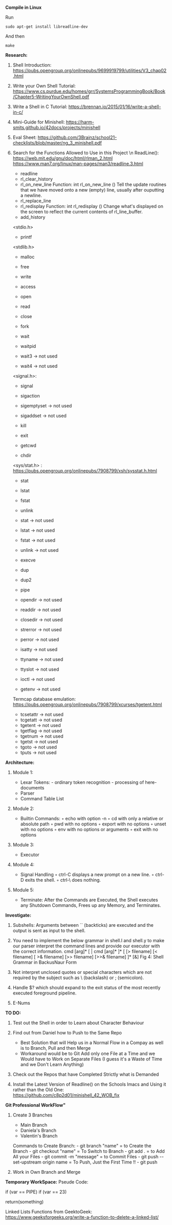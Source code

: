 **Compile in Linux**

Run

	sudo apt-get install libreadline-dev
	
And then

	make


**Research:**

1. Shell Introduction: https://pubs.opengroup.org/onlinepubs/9699919799/utilities/V3_chap02.html

2. Write your Own Shell Tutorial: https://www.cs.purdue.edu/homes/grr/SystemsProgrammingBook/Book/Chapter5-WritingYourOwnShell.pdf

3. Write a Shell in C Tutorial: https://brennan.io/2015/01/16/write-a-shell-in-c/

4. Mini-Guide for Minishell: https://harm-smits.github.io/42docs/projects/minishell


3. Eval Sheet: https://github.com/3Brainz/school21-checklists/blob/master/ng_3_minishell.pdf

4. Search for the Functions Allowed to Use in this Project \n
	ReadLine(): https://web.mit.edu/gnu/doc/html/rlman_2.html 
				https://www.man7.org/linux/man-pages/man3/readline.3.html
	- readline
 	- rl_clear_history
 	- rl_on_new_line
		Function: int rl_on_new_line ()
		Tell the update routines that we have moved onto a new (empty) line, usually after ouputting a newline.
 	- rl_replace_line
 	- rl_redisplay
	 	Function: int rl_redisplay ()
		Change what's displayed on the screen to reflect the current contents of rl_line_buffer.
 	- add_history

	<stdio.h>
 	- printf

	<stdlib.h>
 	- malloc
 	- free


 	- write
 	- access

 	- open
 	- read
 	- close


 	- fork
 	- wait
 	- waitpid
 	- wait3 -> not used
 	- wait4 -> not used


	<signal.h>:
 	- signal
 	- sigaction
 	- sigemptyset -> not used
 	- sigaddset -> not used
 	- kill


 	- exit
 	- getcwd
 	- chdir

	<sys/stat.h> : https://pubs.opengroup.org/onlinepubs/7908799/xsh/sysstat.h.html
 	- stat
 	- lstat
 	- fstat


 	- unlink
 	- stat -> not used
 	- lstat -> not used
 	- fstat -> not used
 	- unlink -> not used
 	- execve
 	- dup
 	- dup2
 	- pipe
 	- opendir -> not used
 	- readdir -> not used
 	- closedir -> not used
 	- strerror -> not used
 	- perror -> not used
 	- isatty -> not used
 	- ttyname -> not used
 	- ttyslot -> not used
 	- ioctl -> not used
 	- getenv -> not used

	Termcap database emulation:  https://pubs.opengroup.org/onlinepubs/7908799/xcurses/tgetent.html
 	- tcsetattr -> not used
 	- tcgetatt -> not used
 	- tgetent -> not used
 	- tgetflag -> not used
 	- tgetnum -> not used
 	- tgetst -> not used
 	- tgoto -> not used
 	- tputs -> not used


**Architecture:**

1. Module 1:
	- Lexar
		Tokens:
			- ordinary token recognition
			- processing of here-documents
	- Parser
	- Command Table List

2. Module 2:
	- Builtin Commands:
		◦ echo with option -n
		◦ cd with only a relative or absolute path
		◦ pwd with no options
		◦ export with no options
		◦ unset with no options
		◦ env with no options or arguments
		◦ exit with no options


3. Module 3:
	- Executor

4. Module 4:
	- Signal Handling
		◦ ctrl-C displays a new prompt on a new line.
		◦ ctrl-D exits the shell.
		◦ ctrl-\ does nothing.

5. Module 5:
	- Terminate: After the Commands are Executed, the Shell executes any Shutdown Commands, Frees up any Memory, and Terminates.


**Investigate:**

1. Subshells: Arguments between `` (backticks) are executed and the output is sent as 
input to the shell. 

2. You need to implement the below grammar in shell.l and shell.y to make our parser interpret 
the command lines and provide our executor with the correct information. 
cmd [arg]* [ | cmd [arg]* ]*
          [ [> filename] [< filename] [ >& filename] [>> filename] [>>& filename] ]* [&]
Fig 4: Shell Grammar in Backus­Naur Form 

3. Not interpret unclosed quotes or special characters which are not required by the
subject such as \ (backslash) or ; (semicolon).

4. Handle $? which should expand to the exit status of the most recently executed foreground pipeline.

5. E-Nums



**TO DO:**

1. Test out the Shell in order to Learn about Character Behaviour

2. Find out from Daniel how to Push to the Same Repo
	- Best Solution that will Help us in a Normal Flow in a Compay as well is to Branch, Pull and then Merge
	- Workaround would be to Git Add only one File at a Time and we Would have to Work on Separate Files (I guess it's a Waste of Time and we Don't Learn Anything)

3. Check out the Repos that have Completed Strictly what is Demanded

4. Install the Latest Version of Readline() on the Schools Imacs and Using it rather than the Old One: https://github.com/c8p2d01/minishell_42_WOB_fix


**Git Professional WorkFlow"**

1. Create 3 Branches
	- Main Branch
	- Daniela's Branch
	- Valentin's Branch

	Commands to Create Branch:
		- git branch "name" = to Create the Branch
		- git checkout "name"  = To Switch to Branch
		- git add .  = to Add All your Files
		- git commit -m "message"  = to Commit Files
		- git push --set-upstream origin name  = To Push, Just the First Time !!
		- git push

2. Work in Own Branch and Merge



**Temporary WorkSpace:**
Pseude Code:

if (var == PIPE)
if (var == 23)

return(something)


Linked Lists Functions from GeektoGeek:
https://www.geeksforgeeks.org/write-a-function-to-delete-a-linked-list/